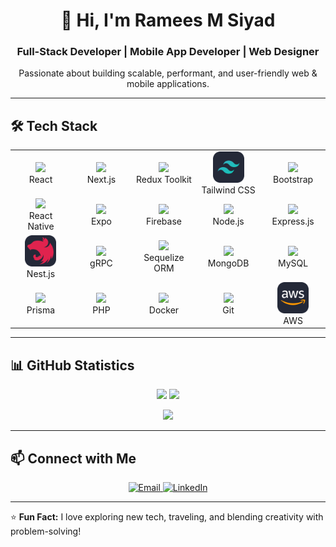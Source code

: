 <h1 align="center">👋 Hi, I'm Ramees M Siyad</h1>  
<h3 align="center">Full-Stack Developer | Mobile App Developer | Web Designer</h3>  
<p align="center">
Passionate about building scalable, performant, and user-friendly web & mobile applications.
</p>

---

## 🛠️ Tech Stack

<table align="center">
  <tr>
    <td align="center" width="100">
      <img src="https://cdn.jsdelivr.net/gh/devicons/devicon/icons/react/react-original.svg" width="50"/><br/>React
    </td>
    <td align="center" width="100">
      <img src="https://cdn.jsdelivr.net/gh/devicons/devicon/icons/nextjs/nextjs-original.svg" width="50"/><br/>Next.js
    </td>
    <td align="center" width="100">
      <img src="https://redux.js.org/img/redux.svg" width="50"/><br/>Redux Toolkit
    </td>
    <td align="center" width="100">
      <img src="https://raw.githubusercontent.com/tandpfun/skill-icons/main/icons/TailwindCSS-Dark.svg" width="50"/><br/>Tailwind CSS
    </td>
    <td align="center" width="100">
      <img src="https://cdn.jsdelivr.net/gh/devicons/devicon/icons/bootstrap/bootstrap-original.svg" width="50"/><br/>Bootstrap
    </td>
  </tr>
  <tr>
    <td align="center" width="100">
      <img src="https://cdn.jsdelivr.net/gh/devicons/devicon/icons/react/react-original.svg" width="50"/><br/>React Native
    </td>
    <td align="center" width="100">
      <img src="https://upload.wikimedia.org/wikipedia/commons/3/38/Expo_Logo.png" width="50"/><br/>Expo
    </td>
    <td align="center" width="100">
      <img src="https://www.vectorlogo.zone/logos/firebase/firebase-icon.svg" width="50"/><br/>Firebase
    </td>
    <td align="center" width="100">
      <img src="https://cdn.jsdelivr.net/gh/devicons/devicon/icons/nodejs/nodejs-original.svg" width="50"/><br/>Node.js
    </td>
    <td align="center" width="100">
      <img src="https://cdn.jsdelivr.net/gh/devicons/devicon/icons/express/express-original.svg" width="50"/><br/>Express.js
    </td>
  </tr>
  <tr>
    <td align="center" width="100">
      <img src="https://raw.githubusercontent.com/tandpfun/skill-icons/main/icons/NestJS-Dark.svg" width="50"/><br/>Nest.js
    </td>
    <td align="center" width="100">
      <img src="https://grpc.io/img/logos/grpc-icon-color.png" width="50"/><br/>gRPC
    </td>
    <td align="center" width="100">
      <img src="https://www.vectorlogo.zone/logos/sequelizejs/sequelizejs-icon.svg" width="50"/><br/>Sequelize ORM
    </td>
    <td align="center" width="100">
      <img src="https://cdn.jsdelivr.net/gh/devicons/devicon/icons/mongodb/mongodb-original.svg" width="50"/><br/>MongoDB
    </td>
    <td align="center" width="100">
      <img src="https://cdn.jsdelivr.net/gh/devicons/devicon/icons/mysql/mysql-original.svg" width="50"/><br/>MySQL
    </td>
  </tr>
  <tr>
    <td align="center" width="100">
      <img src="https://cdn.jsdelivr.net/gh/devicons/devicon/icons/prisma/prisma-original.svg" width="50"/><br/>Prisma
    </td>
    <td align="center" width="100">
      <img src="https://cdn.jsdelivr.net/gh/devicons/devicon/icons/php/php-original.svg" width="50"/><br/>PHP
    </td>
    <td align="center" width="100">
      <img src="https://cdn.jsdelivr.net/gh/devicons/devicon/icons/docker/docker-original.svg" width="50"/><br/>Docker
    </td>
    <td align="center" width="100">
      <img src="https://cdn.jsdelivr.net/gh/devicons/devicon/icons/git/git-original.svg" width="50"/><br/>Git
    </td>
    <td align="center" width="100">
      <img src="https://raw.githubusercontent.com/tandpfun/skill-icons/main/icons/AWS-Dark.svg" width="50"/><br/>AWS
    </td>
  </tr>
</table>



---

## 📊 GitHub Statistics  
<p align="center">
  <img src="https://github-readme-stats.vercel.app/api?username=rameessiyad&show_icons=true&theme=tokyonight&hide_border=true" height="165"/>
  <img src="https://github-readme-streak-stats.herokuapp.com/?user=rameessiyad&theme=tokyonight&hide_border=true" height="165"/>
</p>

<p align="center">
  <img src="https://github-readme-stats.vercel.app/api/top-langs/?username=rameessiyad&layout=compact&theme=tokyonight&hide_border=true" height="150"/>
</p>

---

## 📫 Connect with Me  
<p align="center">
  <a href="mailto:rameessiyad26@gmail.com">
    <img src="https://img.shields.io/badge/Email-D14836?style=for-the-badge&logo=gmail&logoColor=white" alt="Email">
  </a>
  <a href="https://www.linkedin.com/in/ramees-m-siyad">
    <img src="https://img.shields.io/badge/LinkedIn-0077B5?style=for-the-badge&logo=linkedin&logoColor=white" alt="LinkedIn">
  </a>
</p>  

---

⭐ **Fun Fact:** I love exploring new tech, traveling, and blending creativity with problem-solving!  
